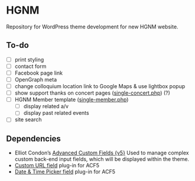# HGNM

Repository for WordPress theme development for new HGNM website.

## To-do

- [ ] print styling
- [ ] contact form
- [ ] Facebook page link
- [ ] OpenGraph meta
- [ ] change colloquium location link to Google Maps & use lightbox popup
- [ ] show support thanks on concert pages ([single-concert.php](/single-concert.php)) (?)
- [ ] HGNM Member template ([single-member.php](/single-member.php))
	- [ ] display related a/v
	- [ ] display past related events
- [ ] site search

## Dependencies

- Elliot Condon’s [Advanced Custom Fields {v5}](https://github.com/AdvancedCustomFields/acf5-beta)
Used to manage complex custom back-end input fields, which will be displayed within the theme.
- [Custom URL field](https://github.com/delucis/acf-url-field) plug-in for ACF5
- [Date & Time Picker field](https://github.com/yanknudtskov/acf-field-date-time-picker) plug-in for ACF5
